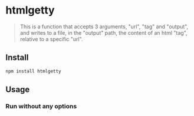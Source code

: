 # htmlgetty

> This is a function that accepts 3 arguments, "url", "tag" and "output", and writes to a file, in the "output" path, the content of an html "tag", relative to a specific "url".

## Install

```sh
npm install htmlgetty
```

## Usage

### Run without any options